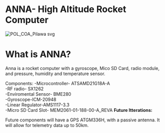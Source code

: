 # ANNA- High Altitude Rocket Computer
![POL_COA_Pilawa svg](https://github.com/user-attachments/assets/0d7092b1-8683-4285-91ed-c0914ee1125b)

# What is ANNA?
Anna is a rocket computer with a gyroscope, Mico SD Card, radio module, and pressure, humidity and temperature sensor.


Components:
-Microcontroller- ATSAMD21G18A-A  
-RF radio- SX1262  
-Enviromental Sensor- BME280  
-Gyroscope-ICM-20948  
-Linear Regulator-AMS1117-3.3  
-Micro SD Card Slot- MEM2061-01-188-00-A_REVA 
**Future Itterations:**

Future components will have a GPS ATGM336H, with a passive antenna. It will allow for telemetry data up to 50km.


